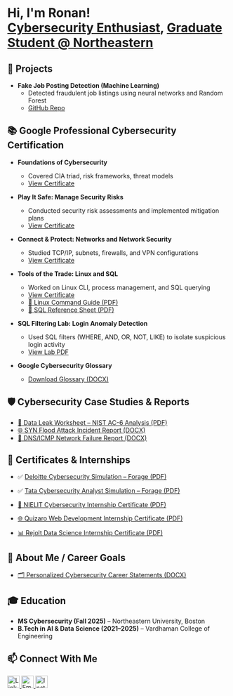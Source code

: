 <h1>Hi, I'm Ronan! <br/>
  <a href="https://github.com/ronanlucky">Cybersecurity Enthusiast</a>, 
  <a href="https://www.linkedin.com/in/ronan-kongala-99068a240/">Graduate Student @ Northeastern</a>
</h1>

<h2>🚀 Projects</h2>

- <b>Fake Job Posting Detection (Machine Learning)</b>  
  - Detected fraudulent job listings using neural networks and Random Forest  
  - [GitHub Repo](https://github.com/ronanlucky/Fake-Job-Posting-Detection)

<h2>📚 Google Professional Cybersecurity Certification</h2>

- <b>Foundations of Cybersecurity</b>  
  - Covered CIA triad, risk frameworks, threat models  
  - [View Certificate](https://coursera.org/verify/FNTNZKCDRVMY)

- <b>Play It Safe: Manage Security Risks</b>  
  - Conducted security risk assessments and implemented mitigation plans  
  - [View Certificate](https://coursera.org/verify/DT6S1IY4EMF6)

- <b>Connect & Protect: Networks and Network Security</b>  
  - Studied TCP/IP, subnets, firewalls, and VPN configurations  
  - [View Certificate](https://coursera.org/verify/DKAND3ULAGT0)

- <b>Tools of the Trade: Linux and SQL</b>  
  - Worked on Linux CLI, process management, and SQL querying  
  - [View Certificate](https://coursera.org/verify/8HYG23DYBTTO)  
  - [🐧 Linux Command Guide (PDF)](./Reference%20Guide%20Linux.pdf)  
  - [🧮 SQL Reference Sheet (PDF)](./Reference%20Guide%20SQL.pdf)

- <b>SQL Filtering Lab: Login Anomaly Detection</b>  
  - Used SQL filters (WHERE, AND, OR, NOT, LIKE) to isolate suspicious login activity  
  - [View Lab PDF](./Apply%20filters%20to%20SQL%20queries.pdf)

- <b>Google Cybersecurity Glossary</b>  
  - [Download Glossary (DOCX)](./Google-Cybersecurity-Certificate-glossary.docx)

<h2>🛡️ Cybersecurity Case Studies & Reports</h2>

- [📄 Data Leak Worksheet – NIST AC-6 Analysis (PDF)](./Activity%20Template_%20Data%20leak%20worksheet.pdf)  
- [🌐 SYN Flood Attack Incident Report (DOCX)](./Cybersecurity-incident-report.docx)  
- [📡 DNS/ICMP Network Failure Report (DOCX)](./Cybersecurity-incident-report-network-traffic-analysis.docx)

<h2>📄 Certificates & Internships</h2>

- ✅ [Deloitte Cybersecurity Simulation – Forage (PDF)](https://forage-uploads-prod.s3.amazonaws.com/completion-certificates/9PBTqmSxAf6zZTseP/E9pA6qsdbeyEkp3ti_9PBTqmSxAf6zZTseP_4yHEByFJwhmmE2ekD_1752751473837_completion_certificate.pdf)  
- ✅ [Tata Cybersecurity Analyst Simulation – Forage (PDF)](https://forage-uploads-prod.s3.amazonaws.com/completion-certificates/ifobHAoMjQs9s6bKS/gmf3ypEXBj2wvfQWC_ifobHAoMjQs9s6bKS_4yHEByFJwhmmE2ekD_1752754071792_completion_certificate.pdf)

- [🏢 NIELIT Cybersecurity Internship Certificate (PDF)](./Cyber%20security%20NIELIT%20internship.pdf)  
- [🌐 Quizaro Web Development Internship Certificate (PDF)](./Quizaro%20web%20development%20internship.pdf)  
- [📊 Rejolt Data Science Internship Certificate (PDF)](./Rejolt%20data%20science%20internship.pdf)

<h2>🧭 About Me / Career Goals</h2>

- [🗂️ Personalized Cybersecurity Career Statements (DOCX)](./Personalized_Cybersecurity_Professional_Statements.docx)

<h2>🎓 Education</h2>

- **MS Cybersecurity (Fall 2025)** – Northeastern University, Boston  
- **B.Tech in AI & Data Science (2021–2025)** – Vardhaman College of Engineering

<h2>📫 Connect With Me</h2>

<p>
  <a href="https://www.linkedin.com/in/ronan-kongala-99068a240/" target="_blank">
    <img src="https://img.icons8.com/ios-filled/50/0000FF/linkedin.png" width="28" alt="LinkedIn"/>
  </a>
  <a href="mailto:kongalaronan@gmail.com" target="_blank">
    <img src="https://img.icons8.com/ios-filled/50/0000FF/gmail.png" width="28" alt="Email"/>
  </a>
  <a href="https://www.instagram.com/ron.an1007/" target="_blank">
    <img src="https://img.icons8.com/ios-filled/50/0000FF/instagram-new.png" width="28" alt="Instagram"/>
  </a>
</p>

<br/><br/>

<!--
**ronanlucky/ronanlucky** is a ✨ special ✨ repository because its `README.md` (this file) appears on your GitHub profile.
-->
